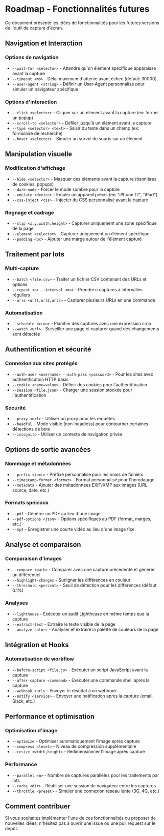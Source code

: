 # Roadmap - Fonctionnalités futures

Ce document présente les idées de fonctionnalités pour les futures versions de l'outil de capture d'écran.

## Navigation et Interaction

### Options de navigation
- `--wait-for <selector>` - Attendre qu'un élément spécifique apparaisse avant la capture
- `--timeout <ms>` - Délai maximum d'attente avant échec (défaut: 30000)
- `--user-agent <string>` - Définir un User-Agent personnalisé pour simuler un navigateur spécifique

### Options d'interaction
- `--click <selector>` - Cliquer sur un élément avant la capture (ex: fermer un popup)
- `--scroll-to <selector>` - Défiler jusqu'à un élément avant la capture
- `--type <selector> <text>` - Saisir du texte dans un champ (ex: formulaire de recherche)
- `--hover <selector>` - Simuler un survol de souris sur un élément

## Manipulation visuelle

### Modification d'affichage
- `--hide <selector>` - Masquer des éléments avant la capture (bannières de cookies, popups)
- `--dark-mode` - Forcer le mode sombre pour la capture
- `--emulate <device>` - Emuler un appareil précis (ex: "iPhone 12", "iPad")
- `--css-inject <css>` - Injecter du CSS personnalisé avant la capture

### Rognage et cadrage
- `--clip <x,y,width,height>` - Capturer uniquement une zone spécifique de la page
- `--element <selector>` - Capturer uniquement un élément spécifique
- `--padding <px>` - Ajouter une marge autour de l'élément capturé

## Traitement par lots

### Multi-capture
- `--batch <file.csv>` - Traiter un fichier CSV contenant des URLs et options
- `--repeat <n> --interval <ms>` - Prendre n captures à intervalles réguliers
- `--urls <url1,url2,url3>` - Capturer plusieurs URLs en une commande

### Automatisation
- `--schedule <cron>` - Planifier des captures avec une expression cron
- `--watch <url>` - Surveiller une page et capturer quand des changements sont détectés

## Authentification et sécurité

### Connexion aux sites protégés
- `--auth-user <username> --auth-pass <password>` - Pour les sites avec authentification HTTP basic
- `--cookie <name=value>` - Définir des cookies pour l'authentification
- `--session <file.json>` - Charger une session stockée pour l'authentification

### Sécurité
- `--proxy <url>` - Utiliser un proxy pour les requêtes
- `--headful` - Mode visible (non-headless) pour contourner certaines détections de bots
- `--incognito` - Utiliser un contexte de navigation privée

## Options de sortie avancées

### Nommage et métadonnées
- `--prefix <text>` - Préfixe personnalisé pour les noms de fichiers
- `--timestamp-format <format>` - Format personnalisé pour l'horodatage
- `--metadata` - Ajouter des métadonnées EXIF/XMP aux images (URL source, date, etc.)

### Formats spéciaux
- `--pdf` - Générer un PDF au lieu d'une image
- `--pdf-options <json>` - Options spécifiques au PDF (format, marges, etc.)
- `--mp4` - Enregistrer une courte vidéo au lieu d'une image fixe

## Analyse et comparaison

### Comparaison d'images
- `--compare <path>` - Comparer avec une capture précédente et générer un différentiel
- `--highlight-changes` - Surligner les différences en couleur
- `--threshold <percent>` - Seuil de détection pour les différences (défaut: 0.1%)

### Analyses
- `--lighthouse` - Exécuter un audit Lighthouse en même temps que la capture
- `--extract-text` - Extraire le texte visible de la page
- `--analyze-colors` - Analyser et extraire la palette de couleurs de la page

## Intégration et Hooks

### Automatisation de workflow
- `--before-script <file.js>` - Exécuter un script JavaScript avant la capture
- `--after-capture <command>` - Exécuter une commande shell après la capture
- `--webhook <url>` - Envoyer le résultat à un webhook
- `--notify <service>` - Envoyer une notification après la capture (email, Slack, etc.)

## Performance et optimisation

### Optimisation d'image
- `--optimize` - Optimiser automatiquement l'image après capture
- `--compress <level>` - Niveau de compression supplémentaire
- `--resize <width,height>` - Redimensionner l'image après capture

### Performance
- `--parallel <n>` - Nombre de captures parallèles pour les traitements par lots
- `--cache <dir>` - Réutiliser une session de navigateur entre les captures
- `--throttle <preset>` - Simuler une connexion réseau lente (3G, 4G, etc.)

## Comment contribuer

Si vous souhaitez implémenter l'une de ces fonctionnalités ou proposer de nouvelles idées, n'hésitez pas à ouvrir une issue ou une pull request sur le dépôt.